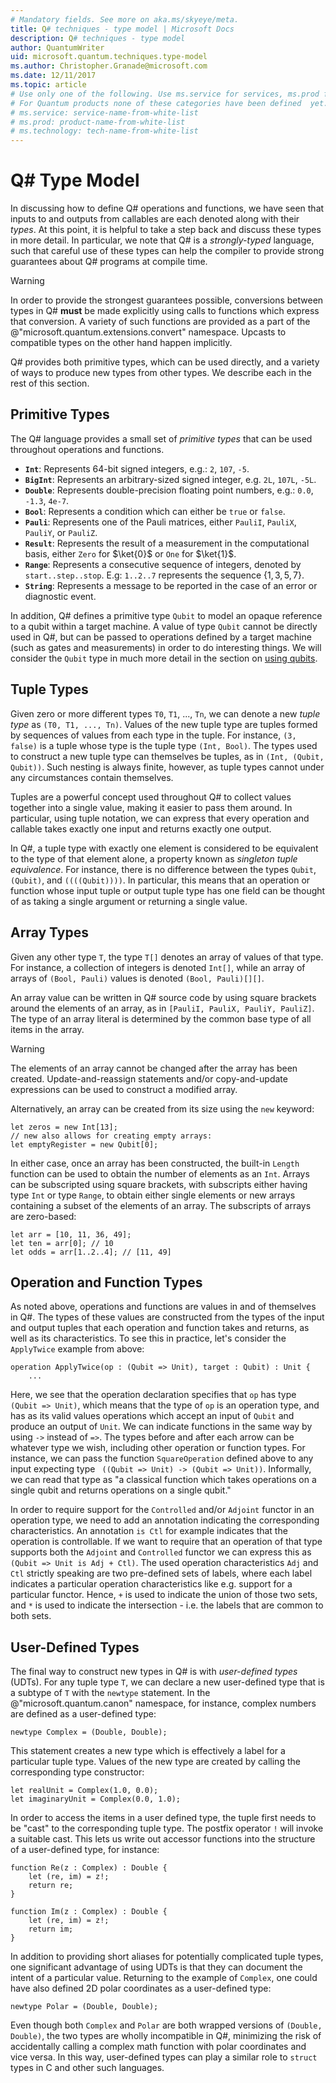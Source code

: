 ```yaml
---
# Mandatory fields. See more on aka.ms/skyeye/meta.
title: Q# techniques - type model | Microsoft Docs 
description: Q# techniques - type model
author: QuantumWriter
uid: microsoft.quantum.techniques.type-model
ms.author: Christopher.Granade@microsoft.com
ms.date: 12/11/2017
ms.topic: article
# Use only one of the following. Use ms.service for services, ms.prod for on-prem. Remove the # before the relevant field.
# For Quantum products none of these categories have been defined  yet.
# ms.service: service-name-from-white-list
# ms.prod: product-name-from-white-list
# ms.technology: tech-name-from-white-list
---
```


# Q# Type Model #

In discussing how to define Q# operations and functions, we have seen that inputs to and outputs from callables are each denoted along with their *types*.
At this point, it is helpful to take a step back and discuss these types in more detail.
In particular, we note that Q# is a *strongly-typed* language, such that careful use of these types can help the compiler to provide strong guarantees about Q# programs at compile time.

> [!WARNING] 
> In order to provide the strongest guarantees possible, conversions between types in Q# **must** be made explicitly using calls to functions which express that conversion. 
> A variety of such functions are provided as a part of the @"microsoft.quantum.extensions.convert" namespace.
> Upcasts to compatible types on the other hand happen implicitly. 

Q# provides both primitive types, which can be used directly, and a variety of ways to produce new types from other types.
We describe each in the rest of this section.

## Primitive Types ##

The Q# language provides a small set of *primitive types* that can be used throughout operations and functions.

- **`Int`**: Represents 64-bit signed integers, e.g.: `2`, `107`, `-5`.
- **`BigInt`**: Represents an arbitrary-sized signed integer, e.g. `2L`, `107L`, `-5L`.
- **`Double`**: Represents double-precision floating point numbers, e.g.: `0.0`, `-1.3`, `4e-7`.
- **`Bool`**: Represents a condition which can either be `true` or `false`.
- **`Pauli`**: Represents one of the Pauli matrices, either `PauliI`, `PauliX`, `PauliY`, or `PauliZ`.
- **`Result`**: Represents the result of a measurement in the computational basis, either `Zero` for $\ket{0}$ or `One` for $\ket{1}$.
- **`Range`**: Represents a consecutive sequence of integers, denoted by `start..step..stop`. E.g: `1..2..7` represents the sequence $\{1, 3, 5, 7\}$.
- **`String`**: Represents a message to be reported in the case of an error or diagnostic event.

In addition, Q# defines a primitive type `Qubit` to model an opaque reference to a qubit within a target machine.
A value of type `Qubit` cannot be directly used in Q#, but can be passed to operations defined by a target machine (such as gates and measurements) in order to do interesting things.
We will consider the `Qubit` type in much more detail in the section on [using qubits](#using-qubits).

## Tuple Types ##

Given zero or more different types `T0`, `T1`, ..., `Tn`, we can denote a new  *tuple type* as `(T0, T1, ..., Tn)`.
Values of the new tuple type are tuples formed by sequences of values from each type in the tuple.
For instance, `(3, false)` is a tuple whose type is the tuple type `(Int, Bool)`.
The types used to construct a new tuple type can themselves be tuples, as in `(Int, (Qubit, Qubit))`.
Such nesting is always finite, however, as tuple types cannot under any circumstances contain themselves.

Tuples are a powerful concept used throughout Q# to collect values together into a single value, making it easier to pass them around.
In particular, using tuple notation, we can express that every operation and callable takes exactly one input and returns exactly one output.

In Q#, a tuple type with exactly one element is considered to be equivalent to the type of that element alone, a property known as *singleton tuple equivalence*.
For instance, there is no difference between the types `Qubit`, `(Qubit)`, and `((((Qubit))))`.
In particular, this means that an operation or function whose input tuple or output tuple type has one field can be thought of as taking a single argument or returning a single value.

## Array Types ##

Given any other type `T`, the type `T[]` denotes an array of values of that type.
For instance, a collection of integers is denoted `Int[]`, while an array of arrays of `(Bool, Pauli)` values is denoted `(Bool, Pauli)[][]`.

An array value can be written in Q# source code by using square brackets around the elements of an array, as in `[PauliI, PauliX, PauliY, PauliZ]`.
The type of an array literal is determined by the common base type of all items in the array. 

> [!WARNING]
> The elements of an array cannot be changed after the array has been created.
> Update-and-reassign statements and/or copy-and-update expressions can be used to construct a modified array.

Alternatively, an array can be created from its size using the `new` keyword:

```qsharp
let zeros = new Int[13];
// new also allows for creating empty arrays:
let emptyRegister = new Qubit[0];
```

In either case, once an array has been constructed, the built-in `Length` function can be used to obtain the number of elements as an `Int`.
Arrays can be subscripted using square brackets, with subscripts either having type `Int` or type `Range`, to obtain either single elements or new arrays containing a subset of the elements of an array.
The subscripts of arrays are zero-based:

```qsharp
let arr = [10, 11, 36, 49];
let ten = arr[0]; // 10
let odds = arr[1..2..4]; // [11, 49]
```

## Operation and Function Types ##

As noted above, operations and functions are values in and of themselves in Q#.
The types of these values are constructed from the types of the input and output tuples that each operation and function takes and returns, as well as its characteristics.
To see this in practice, let's consider the `ApplyTwice` example from above:

```qsharp
operation ApplyTwice(op : (Qubit => Unit), target : Qubit) : Unit {
    ...
```

Here, we see that the operation declaration specifies that `op` has type `(Qubit => Unit)`, 
which means that the type of `op` is an operation type, and has as its valid values operations which accept an input of `Qubit` and produce an output of `Unit`.
We can indicate functions in the same way by using `->` instead of `=>`.
The types before and after each arrow can be whatever type we wish, including other operation or function types.
For instance, we can pass the function `SquareOperation` defined above to any input expecting type ` ((Qubit => Unit) -> (Qubit => Unit))`.
Informally, we can read that type as "a classical function which takes operations on a single qubit and returns operations on a single qubit."

In order to require support for the `Controlled` and/or `Adjoint` functor in an operation type, we need to add an annotation indicating the corresponding characteristics.
An annotation `is Ctl` for example indicates that the operation is controllable. 
If we want to require that an operation of that type supports both the `Adjoint` and `Controlled` functor we can express this as `(Qubit => Unit is Adj + Ctl)`. 
The used operation characteristics `Adj` and `Ctl` strictly speaking are two pre-defined sets of labels, where each label indicates a particular operation characteristics like e.g. support for a particular functor.
Hence, `+` is used to indicate the union of those two sets, and `*` is used to indicate the intersection - i.e. the labels that are common to both sets.  

## User-Defined Types ##

The final way to construct new types in Q# is with *user-defined types* (UDTs).
For any tuple type `T`, we can declare a new user-defined type that is a subtype of `T` with the `newtype` statement.
In the @"microsoft.quantum.canon" namespace, for instance, complex numbers are defined as a user-defined type:

```qsharp
newtype Complex = (Double, Double);
```

This statement creates a new type which is effectively a label for a particular tuple type.
Values of the new type are created by calling the corresponding type constructor:

```
let realUnit = Complex(1.0, 0.0);
let imaginaryUnit = Complex(0.0, 1.0);
```

In order to access the items in a user defined type, the tuple first needs to be "cast" to the corresponding tuple type. 
The postfix operator `!` will invoke a suitable cast.
This lets us write out accessor functions into the structure of a user-defined type, for instance:

```qsharp
function Re(z : Complex) : Double {
    let (re, im) = z!;
    return re;
}

function Im(z : Complex) : Double {
    let (re, im) = z!;
    return im;
}
```

In addition to providing short aliases for potentially complicated tuple types, one significant advantage of using UDTs is that they can document the intent of a particular value.
Returning to the example of `Complex`, one could have also defined 2D polar coordinates as a user-defined type:

```qsharp
newtype Polar = (Double, Double);
```

Even though both `Complex` and `Polar` are both wrapped versions of `(Double, Double)`, the two types are wholly incompatible in Q#, minimizing the risk of accidentally calling a complex math function with polar coordinates and vice versa.
In this way, user-defined types can play a similar role to `struct` types in C and other such languages.
